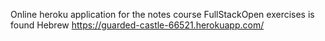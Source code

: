 Online heroku application for the notes course FullStackOpen exercises is found Hebrew
https://guarded-castle-66521.herokuapp.com/